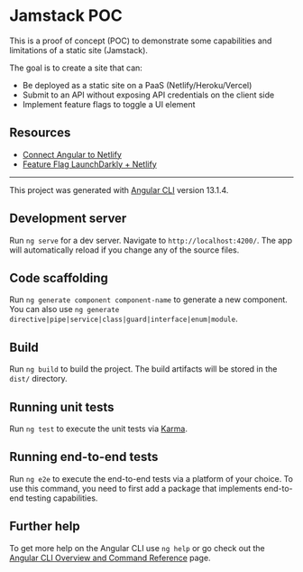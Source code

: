 # Jamstack POC

This is a proof of concept (POC) to demonstrate some capabilities and limitations of a static site (Jamstack).

The goal is to create a site that can:

- Be deployed as a static site on a PaaS (Netlify/Heroku/Vercel)
- Submit to an API without exposing API credentials on the client side
- Implement feature flags to toggle a UI element

## Resources

- [Connect Angular to Netlify](https://www.netlify.com/blog/2019/09/23/first-steps-using-netlify-and-angular/)
- [Feature Flag LaunchDarkly + Netlify](https://www.netlify.com/blog/2021/10/27/how-to-use-launchdarkly-feature-flags-with-netlify/)

---

This project was generated with [Angular CLI](https://github.com/angular/angular-cli) version 13.1.4.

## Development server

Run `ng serve` for a dev server. Navigate to `http://localhost:4200/`. The app will automatically reload if you change any of the source files.

## Code scaffolding

Run `ng generate component component-name` to generate a new component. You can also use `ng generate directive|pipe|service|class|guard|interface|enum|module`.

## Build

Run `ng build` to build the project. The build artifacts will be stored in the `dist/` directory.

## Running unit tests

Run `ng test` to execute the unit tests via [Karma](https://karma-runner.github.io).

## Running end-to-end tests

Run `ng e2e` to execute the end-to-end tests via a platform of your choice. To use this command, you need to first add a package that implements end-to-end testing capabilities.

## Further help

To get more help on the Angular CLI use `ng help` or go check out the [Angular CLI Overview and Command Reference](https://angular.io/cli) page.
